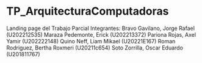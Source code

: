# TP_ArquitecturaComputadoras
Landing page del Trabajo Parcial
Integrantes:
Bravo Gavilano, Jorge Rafael (U202212535)
Maraza Pedemonte, Erick (U202213372)
Pariona Rojas, Axel Yamir (U202222148)
Quino Neff, Liam Mikael (U20221E167)
Roman Rodriguez, Bertha Roxmeri (U20211c654)
Soto Zorrilla, Oscar Eduardo (U201811767)

